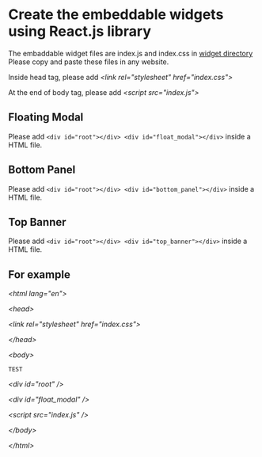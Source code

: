 # Create the embeddable widgets using React.js library

The embaddable widget files are index.js and index.css in [widget directory](https://github.com/miguel-alexander/modal-widget/widget)
Please copy and paste these files in any website.

Inside head tag, please add _\<link rel="stylesheet" href="index.css">_

At the end of body tag, please add _\<script src="index.js"></script>_

## Floating Modal

Please add
`<div id="root"></div> <div id="float_modal"></div>` inside a HTML file.

## Bottom Panel

Please add
`<div id="root"></div> <div id="bottom_panel"></div>` inside a HTML file.

## Top Banner

Please add
`<div id="root"></div> <div id="top_banner"></div>` inside a HTML file.

## For example

_\<html lang="en">_

_\<head>_

_\<link rel="stylesheet" href="index.css">_

_\</head>_

_\<body>_

    TEST

_\<div id="root" />_

_\<div id="float_modal" />_

_\<script src="index.js" />_

_\</body>_

_\</html>_
